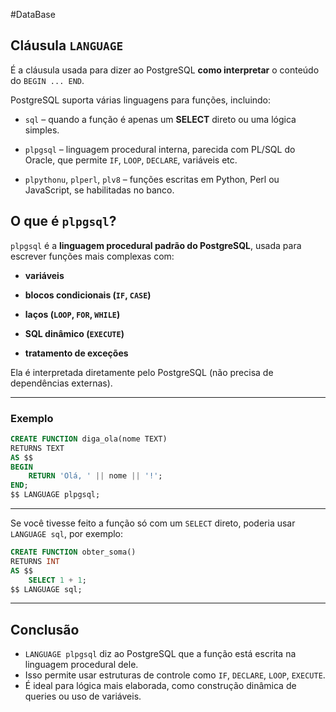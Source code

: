 #DataBase 

## Cláusula `LANGUAGE`

É a cláusula usada para dizer ao PostgreSQL **como interpretar** o conteúdo do `BEGIN ... END`.

PostgreSQL suporta várias linguagens para funções, incluindo:

- `sql` – quando a função é apenas um **SELECT** direto ou uma lógica simples.
    
- `plpgsql` – linguagem procedural interna, parecida com PL/SQL do Oracle, que permite `IF`, `LOOP`, `DECLARE`, variáveis etc.
    
- `plpythonu`, `plperl`, `plv8` – funções escritas em Python, Perl ou JavaScript, se habilitadas no banco.

## O que é `plpgsql`?

`plpgsql` é a **linguagem procedural padrão do PostgreSQL**, usada para escrever funções mais complexas com:

- **variáveis**
    
- **blocos condicionais (`IF`, `CASE`)**
    
- **laços (`LOOP`, `FOR`, `WHILE`)**
    
- **SQL dinâmico (`EXECUTE`)**
    
- **tratamento de exceções**
    

Ela é interpretada diretamente pelo PostgreSQL (não precisa de dependências externas).

---

### Exemplo

```sql
CREATE FUNCTION diga_ola(nome TEXT)
RETURNS TEXT
AS $$
BEGIN
    RETURN 'Olá, ' || nome || '!';
END;
$$ LANGUAGE plpgsql;
```

---

Se você tivesse feito a função só com um `SELECT` direto, poderia usar `LANGUAGE sql`, por exemplo:

```sql
CREATE FUNCTION obter_soma()
RETURNS INT
AS $$
    SELECT 1 + 1;
$$ LANGUAGE sql;
```

---

## Conclusão

- `LANGUAGE plpgsql` diz ao PostgreSQL que a função está escrita na linguagem procedural dele.
- Isso permite usar estruturas de controle como `IF`, `DECLARE`, `LOOP`, `EXECUTE`.
- É ideal para lógica mais elaborada, como construção dinâmica de queries ou uso de variáveis.
